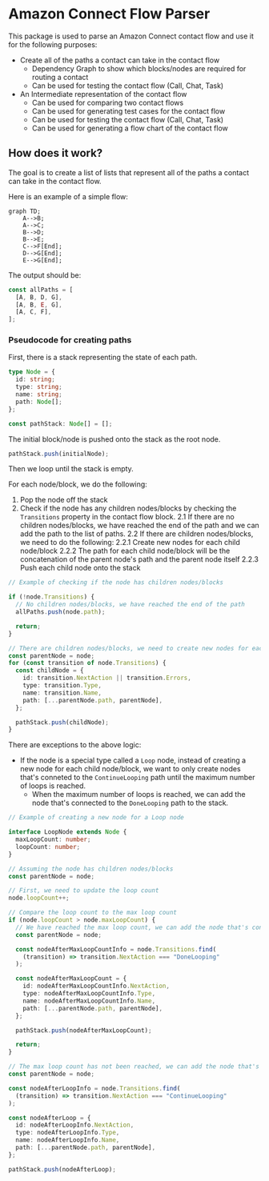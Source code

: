 # Amazon Connect Flow Parser

This package is used to parse an Amazon Connect contact flow and use it for the following purposes:

- Create all of the paths a contact can take in the contact flow
  - Dependency Graph to show which blocks/nodes are required for routing a contact
  - Can be used for testing the contact flow (Call, Chat, Task)
- An Intermediate representation of the contact flow
  - Can be used for comparing two contact flows
  - Can be used for generating test cases for the contact flow
  - Can be used for testing the contact flow (Call, Chat, Task)
  - Can be used for generating a flow chart of the contact flow

## How does it work?

The goal is to create a list of lists that represent all of the paths a contact can take in the contact flow.

Here is an example of a simple flow:

```mermaid
graph TD;
    A-->B;
    A-->C;
    B-->D;
    B-->E;
    C-->F[End];
    D-->G[End];
    E-->G[End];
```

The output should be:

```typescript
const allPaths = [
  [A, B, D, G],
  [A, B, E, G],
  [A, C, F],
];
```

### Pseudocode for creating paths

First, there is a stack representing the state of each path.

```typescript
type Node = {
  id: string;
  type: string;
  name: string;
  path: Node[];
};

const pathStack: Node[] = [];
```

The initial block/node is pushed onto the stack as the root node.

```typescript
pathStack.push(initialNode);
```

Then we loop until the stack is empty.

For each node/block, we do the following:

1. Pop the node off the stack
2. Check if the node has any children nodes/blocks by checking the `Transitions` property in the contact flow block.
   2.1 If there are no children nodes/blocks, we have reached the end of the path and we can add the path to the list of paths.
   2.2 If there are children nodes/blocks, we need to do the following:
   2.2.1 Create new nodes for each child node/block
   2.2.2 The path for each child node/block will be the concatenation of the parent node's path and the parent node itself
   2.2.3 Push each child node onto the stack

```typescript
// Example of checking if the node has children nodes/blocks

if (!node.Transitions) {
  // No children nodes/blocks, we have reached the end of the path
  allPaths.push(node.path);

  return;
}

// There are children nodes/blocks, we need to create new nodes for each child node/block
const parentNode = node;
for (const transition of node.Transitions) {
  const childNode = {
    id: transition.NextAction || transition.Errors,
    type: transition.Type,
    name: transition.Name,
    path: [...parentNode.path, parentNode],
  };

  pathStack.push(childNode);
}
```

There are exceptions to the above logic:

- If the node is a special type called a `Loop` node, instead of creating a new node for each child node/block, we want to only create nodes that's conneted to the `ContinueLooping` path until the maximum number of loops is reached.
  - When the maximum number of loops is reached, we can add the node that's connected to the `DoneLooping` path to the stack.

```typescript
// Example of creating a new node for a Loop node

interface LoopNode extends Node {
  maxLoopCount: number;
  loopCount: number;
}

// Assuming the node has children nodes/blocks
const parentNode = node;

// First, we need to update the loop count
node.loopCount++;

// Compare the loop count to the max loop count
if (node.loopCount > node.maxLoopCount) {
  // We have reached the max loop count, we can add the node that's connected to the `DoneLooping` path to the stack
  const parentNode = node;

  const nodeAfterMaxLoopCountInfo = node.Transitions.find(
    (transition) => transition.NextAction === "DoneLooping"
  );

  const nodeAfterMaxLoopCount = {
    id: nodeAfterMaxLoopCountInfo.NextAction,
    type: nodeAfterMaxLoopCountInfo.Type,
    name: nodeAfterMaxLoopCountInfo.Name,
    path: [...parentNode.path, parentNode],
  };

  pathStack.push(nodeAfterMaxLoopCount);

  return;
}

// The max loop count has not been reached, we can add the node that's connected to the `ContinueLooping` path to the stack
const parentNode = node;

const nodeAfterLoopInfo = node.Transitions.find(
  (transition) => transition.NextAction === "ContinueLooping"
);

const nodeAfterLoop = {
  id: nodeAfterLoopInfo.NextAction,
  type: nodeAfterLoopInfo.Type,
  name: nodeAfterLoopInfo.Name,
  path: [...parentNode.path, parentNode],
};

pathStack.push(nodeAfterLoop);
```
